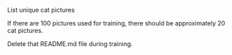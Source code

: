 List unique cat pictures

If there are 100 pictures used for training, there should be approximately 20 cat pictures.

Delete that README.md file during training.